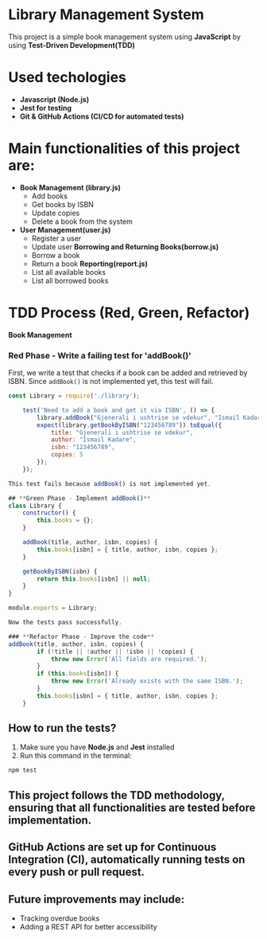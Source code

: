 # Library Management System
This project is a simple book management system using **JavaScript** by using **Test-Driven Development(TDD)**

# Used techologies
- **Javascript (Node.js)**
- **Jest for testing**
- **Git & GitHub Actions (CI/CD for automated tests)**

# Main functionalities of this project are:
- **Book Management (library.js)** 
    - Add books
    - Get books by ISBN
    - Update copies
    - Delete a book from the system
- **User Management(user.js)**
    - Register a user 
    - Update user
**Borrowing and Returning Books(borrow.js)**
    - Borrow a book
    - Return a book
**Reporting(report.js)**
    - List all available books
    - List all borrowed books

# **TDD Process (Red, Green, Refactor)**
**Book Management**
### **Red Phase - Write a failing test for 'addBook()'**
First, we write a test that checks if a book can be added and retrieved by ISBN. Since `addBook()` is not implemented yet, this test will fail. 

```javascript
const Library = require('./library'); 

    test('Need to add a book and get it via ISBN', () => {
        library.addBook("Gjenerali i ushtrise se vdekur", "Ismail Kadare", "123456789", 5);
        expect(library.getBookByISBN("123456789")).toEqual({
            title: "Gjenerali i ushtrise se vdekur",
            author: "Ismail Kadare",
            isbn: "123456789",
            copies: 5
        });
    });

This test fails because addBook() is not implemented yet. 

## **Green Phase - Implement addBook()**
class Library {
    constructor() {
        this.books = {};
    }

    addBook(title, author, isbn, copies) {
        this.books[isbn] = { title, author, isbn, copies };
    }

    getBookByISBN(isbn) {
        return this.books[isbn] || null;
    }
}

module.exports = Library;

Now the tests pass successfully. 

### **Refactor Phase - Improve the code** 
addBook(title, author, isbn, copies) {
        if (!title || !author || !isbn || !copies) {
            throw new Error('All fields are required.');
        }
        if (this.books[isbn]) {
            throw new Error('Already exists with the same ISBN.');
        }
        this.books[isbn] = { title, author, isbn, copies };
    }

```

## How to run the tests?
1. Make sure you have **Node.js** and **Jest** installed
2. Run this command in the terminal:

```bash
npm test
```

## **This project follows the TDD methodology, ensuring that all functionalities are tested before implementation.**
## **GitHub Actions are set up for Continuous Integration (CI), automatically running tests on every push or pull request.**
## **Future improvements may include:**
- Tracking overdue books
- Adding a REST API for better accessibility
